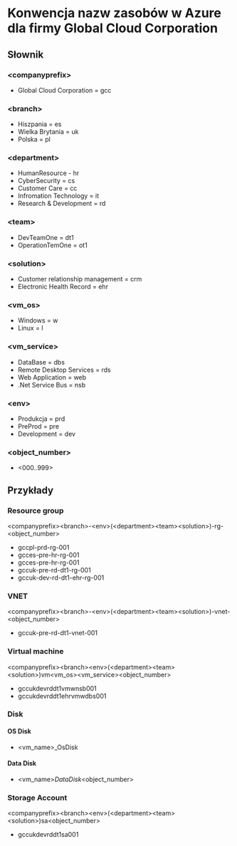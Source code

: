 # Konwencja nazw zasobów w Azure dla firmy Global Cloud Corporation

## Słownik

### \<companyprefix>

* Global Cloud Corporation = gcc

### \<branch>

* Hiszpania = es
* Wielka Brytania = uk
* Polska = pl
  
### \<department>

* HumanResource - hr
* CyberSecurity = cs
* Customer Care = cc
* Infromation Technology = it
* Research & Development = rd
  
### \<team>

* DevTeamOne = dt1
* OperationTemOne = ot1

### \<solution>

* Customer relationship management = crm
* Electronic Health Record = ehr

### \<vm_os>

* Windows = w
* Linux = l
  
### \<vm_service>

* DataBase = dbs
* Remote Desktop Services = rds
* Web Application =  web
* .Net Service Bus = nsb

### \<env>

* Produkcja = prd
* PreProd = pre
* Development = dev

### \<object_number>

* <000..999>

## Przykłady

### Resource group

\<companyprefix>\<branch>-\<env>\(\<department>\<team>\<solution>\)-rg-\<object_number>

* gccpl-prd-rg-001
* gcces-pre-hr-rg-001
* gcces-pre-hr-rg-001
* gccuk-pre-rd-dt1-rg-001
* gccuk-dev-rd-dt1-ehr-rg-001

### VNET

\<companyprefix>\<branch>-\<env>\(\<department>\<team>\<solution>\)-vnet-<object_number>

* gccuk-pre-rd-dt1-vnet-001

### Virtual machine

\<companyprefix>\<branch>\<env>\(\<department>\<team>\<solution>\)vm\<vm_os>\<vm_service>\<object_number>

* gccukdevrddt1vmwnsb001
* gccukdevrddt1ehrvmwdbs001

### Disk

#### OS Disk

* <vm_name>_OsDisk
  
#### Data Disk

* <vm_name>_DataDisk_\<object_number>

### Storage Account

\<companyprefix>\<branch>\<env>\(\<department>\<team>\<solution>\)sa\<object_number>

* gccukdevrddt1sa001
